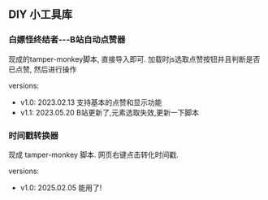 ## DIY 小工具库
### 白嫖怪终结者---B站自动点赞器
现成的tamper-monkey脚本, 直接导入即可. 加载时js选取点赞按钮并且判断是否已点赞, 然后进行操作

versions:
- v1.0: 2023.02.13 支持基本的点赞和显示功能
- v1.1: 2023.05.20 B站更新了,元素选取失效,更新一下脚本

### 时间戳转换器
现成 tamper-monkey 脚本. 网页右键点击转化时间戳.

versions:
- v1.0: 2025.02.05 能用了!
